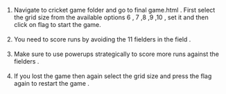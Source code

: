 1. Navigate to cricket game folder and go to final game.html . First select the grid size from the available options 6 , 7 ,8 ,9 ,10 , set it and then click on flag to start the game. <br /> <br />
2. You need to score runs by avoiding the 11 fielders in the field .  <br /> <br />
3. Make sure to use powerups strategically to score more runs against the fielders .  <br /> <br />
4. If you lost the game then again select the grid size and press the flag again to restart the game .
